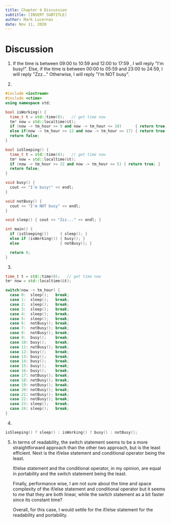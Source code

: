 ```yaml
---
title: Chapter 4 Discussion
subtitle: (INSERT SUBTITLE)
author: Mark Lucernas
date: Nov 11, 2020
---
```



# Discussion

1. If the time is between 09:00 to 10:59 and 12:00 to 17:59 , I will reply "I'm
   busy!". Else, if the time is between 00:00 to 05:59 and 23:00 to 24:59, I
   will reply "Zzz..." Otherwise, I will reply "I'm NOT busy".

2.

```cpp
#include <iostream>
#include <ctime>
using namespace std;

bool isWorking() {
  time_t t = std::time(0);   // get time now
  tm* now = std::localtime(&t);
  if (now -> tm_hour >= 9 and now -> tm_hour <= 10)      { return true; }
  else if(now -> tm_hour >= 12 and now -> tm_hour <= 17) { return true; }
  return false;
}

bool isSleeping() {
  time_t t = std::time(0);   // get time now
  tm* now = std::localtime(&t);
  if (now -> tm_hour >= 22 and now -> tm_hour <= 5) { return true; }
  return false;
}

void busy() {
  cout << "I'm busy!" << endl;
}

void notBusy() {
  cout << "I'm NOT busy" << endl;
}

void sleep() { cout << "Zzz..." << endl; }

int main() {
  if (isSleeping())     { sleep(); }
  else if (isWorking()) { busy(); }
  else                  { notBusy(); }

  return 0;
}
```

3.

```cpp
time_t t = std::time(0);   // get time now
tm* now = std::localtime(&t);

switch(now -> tm_hour) {
  case 0:  sleep();   break;
  case 1:  sleep();   break;
  case 2:  sleep();   break;
  case 3:  sleep();   break;
  case 4:  sleep();   break;
  case 5:  sleep();   break;
  case 6:  notBusy(); break;
  case 7:  notBusy(); break;
  case 8:  notBusy(); break;
  case 9:  busy();    break;
  case 10: busy();    break;
  case 11: notBusy(); break;
  case 12: busy();    break;
  case 13: busy();    break;
  case 14: busy();    break;
  case 15: busy();    break;
  case 16: busy();    break;
  case 17: notBusy(); break;
  case 18: notBusy(); break;
  case 19: notBusy(); break;
  case 20: notBusy(); break;
  case 21: notBusy(); break;
  case 22: notBusy(); break;
  case 23: sleep();   break;
  case 24: sleep();   break;
}
```

4.

```cpp
isSleeping() ? sleep() : isWorking() ? busy() : notBusy();
```

5. In terms of readability, the switch statement seems to be a more
   straightforward approach than the other two approach, but is the least
   efficient. Next is the if/else statement and conditional operator being the
   least.

   If/else  statement and the conditional operator, in my opinion, are equal in
   portability and the switch statement being the least.

   Finally, performance wise, I am not sure about the time and space complexity
   of the if/else statement and conditional operator but it seems to me that
   they are both linear, while the switch statement as a bit faster since its
   constant time?

   Overall, for this case, I would settle for the if/else statement for the
   readability and portability.

